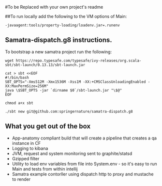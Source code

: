 #To be Replaced with your own project's readme


##To run locally add the following to the VM options of Main:
```
-javaagent:tools/property-loading/loadenv.jar=.runenv
```

## Samatra-dispatch.g8 instructions.
To bootstrap a new samatra project run the following:

```
wget https://repo.typesafe.com/typesafe/ivy-releases/org.scala-sbt/sbt-launch/0.13.13/sbt-launch.jar

cat > sbt <<EOF 
#!/bin/bash
SBT_OPTS="-Xms512M -Xmx1536M -Xss1M -XX:+CMSClassUnloadingEnabled -XX:MaxPermSize=256M"
java \$SBT_OPTS -jar `dirname $0`/sbt-launch.jar "\$@"
EOF

chmod a+x sbt

./sbt new git@github.com:springernature/samatra-dispatch.g8
```

## What you get out of the box

- App-anatomy compliant build that will create a pipeline that creates a qa instance in CF
- Logging to kibana
- JVM, request and system monitoring sent to graphite/statsd
- Gzipped filter
- Utility to load env variables from file into System.env - so it's easy to run Main and tests from within intellij 
- Samatra example contorller using dispatch http to proxy and mustache to render
